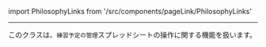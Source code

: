 import PhilosophyLinks from '/src/components/pageLink/PhilosophyLinks'

<PhilosophyLinks component='AdminActivityBook' type='class' project='attendance-management-system' />

---

このクラスは、`練習予定の管理`スプレッドシートの操作に関する機能を扱います。

##